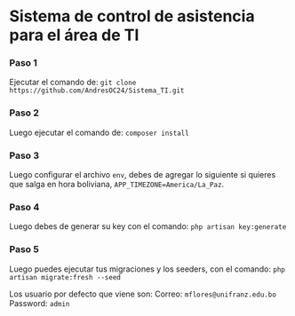 # Sistema de control de asistencia para el área de TI

### Paso 1
Ejecutar el comando de:
`git clone https://github.com/AndresOC24/Sistema_TI.git`

### Paso 2
Luego ejecutar el comando de:
`composer install`

### Paso 3
Luego configurar el archivo `env`, debes de agregar lo siguiente si quieres que salga en hora boliviana, `APP_TIMEZONE=America/La_Paz`.

### Paso 4
Luego debes de generar su key con el comando:
`php artisan key:generate`

### Paso 5
Luego puedes ejecutar tus migraciones y los seeders, con el comando:
`php artisan migrate:fresh --seed`

Los usuario por defecto que viene son:
Correo: `mflores@unifranz.edu.bo`
Password: `admin`
